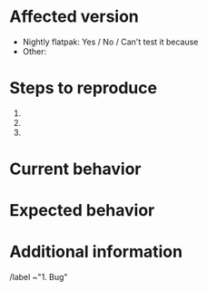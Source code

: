 <!--
    Please test if the issue has already been fixed in the Nightly version.

    You can install the Nightly version in parallel with the regular version with these instructions:

    1. Make sure that Flatpak is installed (see https://flatpak.org/setup )
    2. Copy and run the following commands in a Terminal:

    flatpak install --from https://nightly.gnome.org/repo/appstream/org.gnome.NautilusDevel.flatpakref
    flatpak run org.gnome.NautilusDevel 
-->

# Affected version
- Nightly flatpak: Yes / No / Can't test it because <!-- Delete the unwanted anwsers -->
- Other: <!-- Write the distribution you’re using and the version of the app. -->

# Steps to reproduce
<!--
    Explain in detail the steps on how the issue can be reproduced.
-->
1.
2.
3.

# Current behavior
<!-- Describe the current behavior. -->


# Expected behavior
<!-- Describe the expected behavior. -->


# Additional information
<!--
    Provide more information that could be relevant.
    
    If the issue is a crash, provide a stack trace following the steps in:
    https://wiki.gnome.org/Community/GettingInTouch/Bugzilla/GettingTraces
-->


<!-- Ignore the text under this line. -->
/label ~"1. Bug"
